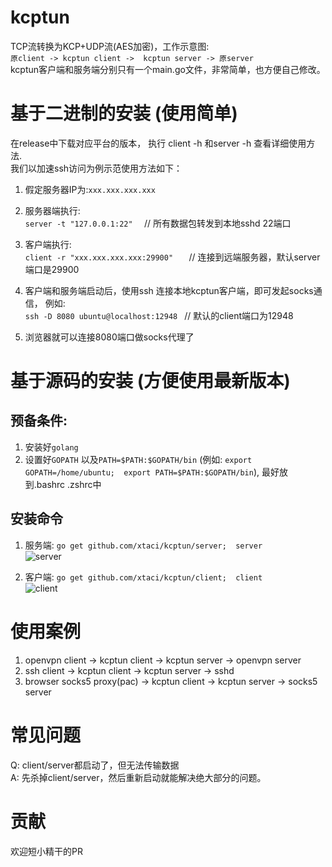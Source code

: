 # kcptun
TCP流转换为KCP+UDP流(AES加密)，工作示意图:         
```原client -> kcptun client ->  kcptun server -> 原server```        
kcptun客户端和服务端分别只有一个main.go文件，非常简单，也方便自己修改。      

# 基于二进制的安装 (使用简单)
在release中下载对应平台的版本， 执行 client -h 和server -h 查看详细使用方法.        
我们以加速ssh访问为例示范使用方法如下：         

1. 假定服务器IP为:```xxx.xxx.xxx.xxx```

2. 服务器端执行:     
```server -t "127.0.0.1:22"  ```     // 所有数据包转发到本地sshd 22端口           

3. 客户端执行:          
```client -r "xxx.xxx.xxx.xxx:29900"   ```    // 连接到远端服务器，默认server端口是29900           

4. 客户端和服务端启动后，使用ssh 连接本地kcptun客户端，即可发起socks通信， 例如:             
```ssh -D 8080 ubuntu@localhost:12948 ```     // 默认的client端口为12948    

5. 浏览器就可以连接8080端口做socks代理了

# 基于源码的安装  (方便使用最新版本)
## 预备条件:       
1. 安装好```golang```       
2. 设置好```GOPATH```  以及```PATH=$PATH:$GOPATH/bin``` (例如: ```export GOPATH=/home/ubuntu;  export PATH=$PATH:$GOPATH/bin```), 最好放到.bashrc .zshrc中 

## 安装命令
1. 服务端: ```go get github.com/xtaci/kcptun/server;  server```        
![server](server.gif)      

2. 客户端: ```go get github.com/xtaci/kcptun/client;  client```      
![client](client.gif)    


# 使用案例
1. openvpn client -> kcptun client -> kcptun server -> openvpn server
2. ssh client -> kcptun client -> kcptun server -> sshd
2. browser socks5 proxy(pac) -> kcptun client -> kcptun server -> socks5 server

# 常见问题
Q: client/server都启动了，但无法传输数据        
A: 先杀掉client/server，然后重新启动就能解决绝大部分的问题。      

# 贡献
欢迎短小精干的PR
